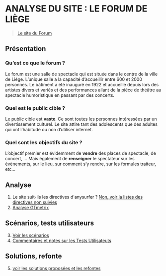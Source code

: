 # ANALYSE DU SITE : LE FORUM DE LIÈGE
> [Le site du Forum](https://www.leforum.be/)

## Présentation 
### Qu’est ce que le forum ?
Le forum est une salle de spectacle qui est située dans le centre de la ville de Liège. L’unique salle a la capacité d’accueillir entre 600 et 2000 personnes. Le bâtiment a été inauguré en 1922 et accueille depuis lors des artistes divers et variés et des performances allant de la pièce de théâtre au spectacle humoristique en passant par des concerts.

### Quel est le public cible ? 
Le public cible est **vaste**. Ce sont toutes les personnes intéressées par un divertissement culturel. Le site attire tant des adolescents que des adultes qui ont l’habitude ou non d’utiliser internet. 

### Quel sont les objectifs du site ?
L’objectif premier est évidemment de **vendre** des places de spectacle, de concert, … Mais également de **renseigner** le spectateur sur les évènements, sur le lieu, sur comment s’y rendre, sur les formules traiteur, etc… 

## Analyse 
1. Le site suit-ils les directives d'anysurfer ? [Non, voir la listes des directives non suivies](./directives_anysurfer/)
2. [Analyse GTmetrix](./analyse_gtmetrix/gtmetrix.md)

## Scénarios, tests utilisateurs
3. [Voir les scénarios](./test_utilisateurs/scenarios.md)
4. [Commentaires et notes sur les Tests Utilisateuts](./test_utilisateurs/)

## Solutions, refonte
5. [voir les solutions proposées et les refontes]()